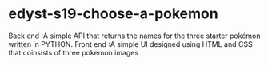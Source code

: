 # edyst-s19-choose-a-pokemon
Back end  :A simple API that returns the names for the three starter pokémon written in PYTHON.
Front end :A simple UI designed using HTML and CSS that coinsists of three pokemon images


